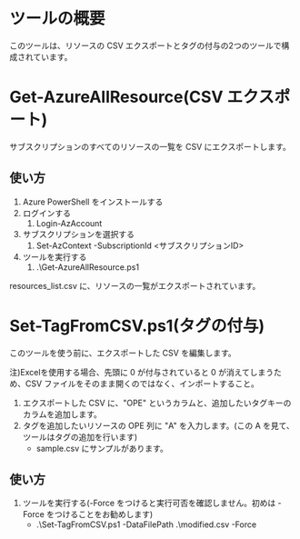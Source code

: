 # ツールの概要
このツールは、リソースの CSV エクスポートとタグの付与の2つのツールで構成されています。

# Get-AzureAllResource(CSV エクスポート)
サブスクリプションのすべてのリソースの一覧を CSV にエクスポートします。

## 使い方
1. Azure PowerShell をインストールする
2. ログインする
   1. Login-AzAccount
3. サブスクリプションを選択する
   1. Set-AzContext -SubscriptionId <サブスクリプションID>
4. ツールを実行する
   1. .\Get-AzureAllResource.ps1

resources_list.csv に、リソースの一覧がエクスポートされています。

# Set-TagFromCSV.ps1(タグの付与)
このツールを使う前に、エクスポートした CSV を編集します。

注)Excelを使用する場合、先頭に 0 が付与されていると 0 が消えてしまうため、CSV ファイルをそのまま開くのではなく、インポートすること。

1. エクスポートした CSV に、"OPE" というカラムと、追加したいタグキーのカラムを追加します。
2. タグを追加したいリソースの OPE 列に "A" を入力します。(この A を見て、ツールはタグの追加を行います)
   - sample.csv にサンプルがあります。

## 使い方
1. ツールを実行する(-Force をつけると実行可否を確認しません。初めは -Force をつけることをお勧めします)
   - .\Set-TagFromCSV.ps1 -DataFilePath .\modified.csv -Force
